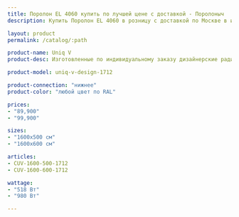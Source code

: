 ```yaml
---
title: Поролон EL 4060 купить по лучшей цене с доставкой - Поролоныч
description: Купить Поролон EL 4060 в розницу с доставкой по Москве в интернет-магазине Поролоныча.

layout: product
permalink: /catalog/:path

product-name: Uniq V
product-desc: Изготовленные по индивидуальному заказу дизайнерские радиаторы COPPERI Uniq с полноцветными изображениями на передней панели позволят Вам воплотить в жизнь самые смелые и оригинальные проекты интерьеров. Творите! Ваша фантазия не ограничена.

product-model: uniq-v-design-1712

product-connection: "нижнее"
product-color: "любой цвет по RAL"

prices:
- "89,900"
- "99,900"

sizes:
- "1600x500 см"
- "1600x600 см"

articles:
- CUV-1600-500-1712
- CUV-1600-600-1712

wattage:
- "518 Вт"
- "980 Вт"

---
```

